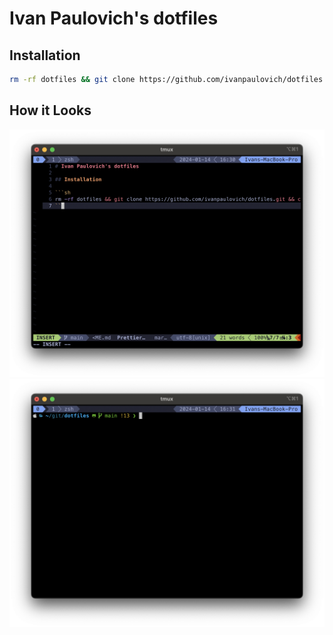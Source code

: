 # Ivan Paulovich's dotfiles

## Installation

```sh
rm -rf dotfiles && git clone https://github.com/ivanpaulovich/dotfiles.git && cd dotfiles && source bootstrap.sh
```

## How it Looks

![Vim](https://github.com/ivanpaulovich/dotfiles/blob/docs/vim.png?raw=true)
![Terminal](https://github.com/ivanpaulovich/dotfiles/blob/docs/terminal.png?raw=true)
